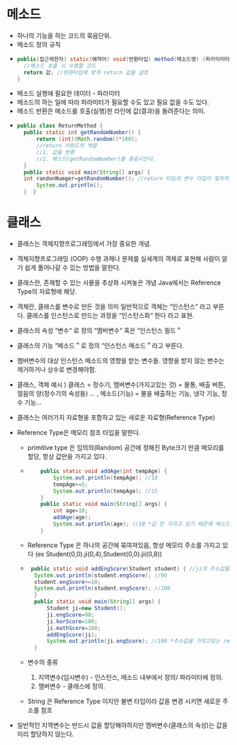 # 메소드  
* 하나의 기능을 하는 코드의 묶음단위.
* 메소드 정의 규칙
* ```java
  public(접근제한자) static(예약어) void(반환타입) method(메소드명) (파라미터타입 파라미터명, ...) {
    //메소드 호출 시 수행할 코드
    return 값; //반환타입에 맞게 return 값을 설정
  }
  ``` 
* 메소드 실행에 필요한 데이터 - 파라미터
* 메소드의 하는 일에 따라 파라미터가 필요할 수도 있고 필요 없을 수도 있다.
* 메소드 반환은 메소드를 호출(실행)한 라인에 값(결과)을 돌려준다는 의미.
* ```java
  public class ReturnMethod {
	public static int getRandomNumber() {
		return (int)(Math.random()*100);
		//return 키워드의 역할
		//1. 값을 반환
		//2. 메소드(getRandomNumber)를 종료시킨다.
	}
	public static void main(String[] args) {
    int randonNumger=getRandomNumber(); //return 타입과 변수 타입이 일치하도록
		System.out.println();
 	}  }

# 클래스
- 클래스는 객체지향프로그래밍에서 가장 중요한 개념.
 
- 객체지향프로그래밍 (OOP)
	수행 과제나 문제를 실세계의 객체로 표현해
	사람이 알기 쉽게 풀어나갈 수 있는 방법을 말한다.

- 클래스란, 
	존재할 수 있는 사물을 추상화 시켜놓은 개념
	Java에서는 Reference Type의 자료형에 해당.

- 객체란, 
	클래스를 변수로 만든 것을 의미
	일반적으로 객체는 “인스턴스” 라고 부른다. 
	클래스를 인스턴스로 만드는 과정을 “인스턴스화“ 한다 라고 표현.

- 클래스의 속성
	“변수“ 로 정의
	“멤버변수“ 혹은 “인스턴스 필드＂

- 클래스의 기능
	“메소드＂로 정의
	“인스턴스 메소드＂라고 부른다.

- 멤버변수의 대상
	인스턴스 메소드의 영향을 받는 변수들.
	영향을 받지 않는 변수는 제거하거나 상수로 변경해야함.

- 클래스, 객체 예시 ) 클래스 = 정수기, 멤버변수(가지고있는 것) = 물통, 배출 버튼, 얼음의 양(정수기의 속성들) ...
 	, 메소드(기능) = 물을 배출하는 기능, 냉각 기능, 정수 기능...

- 클래스는 여러가지 자료형을 포함하고 있는 새로운 자료형(Reference Type)

- Reference Type은 메모리 참조 타입을 말한다.
	- primitive type 은 임의의(Random) 공간에 정해진 Byte크기 만큼 메모리를 할당, 항상 값만을 가지고 있다.
 	-
		```java
			public static void addAge(int tempAge) {
				System.out.println(tempAge); //10
				tempAge+=5;
				System.out.println(tempAge); //15
			}
			public static void main(String[] args) {
				int age=10;
				addAge(age);
				System.out.println(age); //10 *값 만 가지고 있기 때문에 메소드 실행 후 값 변경 X
			}
		
		```
 
 	- Reference Type 은 하나의 공간에 묶여져있음, 항상 메모리 주소를 가지고 있다
    (ex Student(0,0).ji(0,4),Student(0,0).jii(0,8))
    
  	- ```java
  	   public static void addEngScore(Student student) { //ji의 주소값을 전달받음
		System.out.println(student.engScore); //90
		student.engScore+=10;
		System.out.println(student.engScore); //100
		}
		public static void main(String[] args) {
			Student ji=new Student();
			ji.engScore=90;
			ji.korScore=100;
			ji.mathScore=100;
			addEngScore(ji);
			System.out.println(ji.engScore); //100 *주소값을 가지고있는 reference type이기에 참조한 주소의 값이 변경
		}
  		```
	- 변수의 종류
		 1. 지역변수(임시변수) - 인스턴스, 메소드 내부에서 정의/ 파라미터에 정의.
		 2. 멤버변수 - 클래스에 정의.
  
	- String 은 Reference Type 이지만 불변 타입이라 값을 변경 시키면 새로운 주소를 참조
- 일반적인 지역변수는 반드시 값을 할당해야하지만 멤버변수(클래스의 속성)는 값을 미리 할당하지 않는다.






